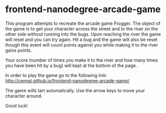 frontend-nanodegree-arcade-game
===============================

This program attempts to recreate the arcade game Frogger.  The object of the game is to get your character across the street and to the river on the other side without running into the bugs.  Upon reaching the river the game will reset and you can try again.  Hit a bug and the game will also be reset though this event will count points against you while making it to the river gains points.  

Your score (number of times you make it to the river and how many times you have been hit by a bug) will kept at the bottom of the page.  

In order to play the game go to the following link:
http://cwmat.github.io/frontend-nanodegree-arcade-game/

The game wills tart automatically.  Use the arrow keys to move your character around.  

Good luck!